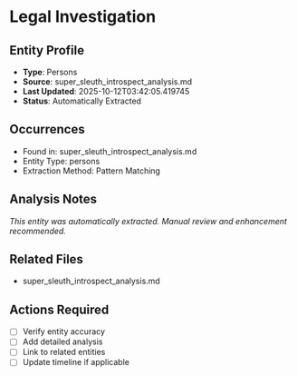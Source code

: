 # Legal Investigation

## Entity Profile
- **Type**: Persons
- **Source**: super_sleuth_introspect_analysis.md
- **Last Updated**: 2025-10-12T03:42:05.419745
- **Status**: Automatically Extracted

## Occurrences
- Found in: super_sleuth_introspect_analysis.md
- Entity Type: persons
- Extraction Method: Pattern Matching

## Analysis Notes
*This entity was automatically extracted. Manual review and enhancement recommended.*

## Related Files
- super_sleuth_introspect_analysis.md

## Actions Required
- [ ] Verify entity accuracy
- [ ] Add detailed analysis
- [ ] Link to related entities
- [ ] Update timeline if applicable
